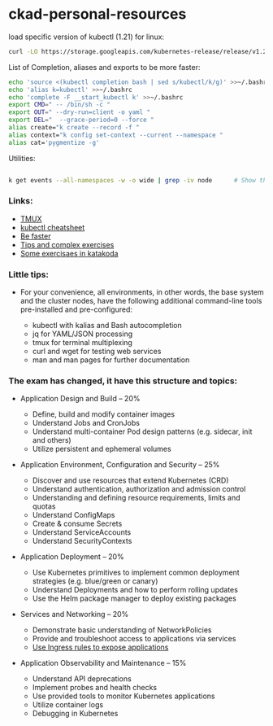 # ckad-personal-resources
load specific version of kubectl (1.21) for linux:

```bash
curl -LO https://storage.googleapis.com/kubernetes-release/release/v1.21.1/bin/linux/amd64/kubectl  && chmod +x kubectl && mv kubectl /usr/bin 
```


List of Completion, aliases and exports to be more faster:

```bash
echo 'source <(kubectl completion bash | sed s/kubectl/k/g)' >>~/.bashrc
echo 'alias k=kubectl' >>~/.bashrc
echo 'complete -F __start_kubectl k' >>~/.bashrc
export CMD=" -- /bin/sh -c "
export OUT=" --dry-run=client -o yaml "
export DEL="  --grace-period=0 --force "
alias create="k create --record -f "
alias context="k config set-context --current --namespace "
alias cat='pygmentize -g'

```

Utilities:
```bash

k get events --all-namespaces -w -o wide | grep -iv node      # Show the modiofications related with all objects except Nodes. 

```


### Links:
  * [TMUX](https://tmuxcheatsheet.com/)
  * [kubectl cheatsheet](https://kubernetes.io/docs/reference/kubectl/cheatsheet/)
  * [Be faster](https://faun.pub/be-fast-with-kubectl-1-18-ckad-cka-31be00acc443)
  * [Tips and complex exercises](https://codeburst.io/kubernetes-ckad-weekly-challenges-overview-and-tips-7282b36a2681)
  * [Some exercisaes in katakoda](https://dev.to/liptanbiswas/ckad-practice-questions-4mpn)

### Little tips:

*  For your convenience, all environments, in other words, the base system and the cluster nodes, have the following additional command-line tools pre-installed and pre-configured:

   * kubectl with kalias and Bash autocompletion
   * jq for YAML/JSON processing
   * tmux for terminal multiplexing
   * curl and wget for testing web services
   * man and man pages for further documentation



### The exam has changed, it have this structure and topics:


 * Application Design and Build – 20%

   *  Define, build and modify container images
   *  Understand Jobs and CronJobs
   *  Understand multi-container Pod design patterns (e.g. sidecar, init and others)
   *  Utilize persistent and ephemeral volumes

 * Application Environment, Configuration and Security – 25%

   *  Discover and use resources that extend Kubernetes (CRD)
   *  Understand authentication, authorization and admission control
   *  Understanding and defining resource requirements, limits and quotas
   *  Understand ConfigMaps
   *  Create & consume Secrets
   *  Understand ServiceAccounts
   *  Understand SecurityContexts

 * Application Deployment – 20% 

   *  Use Kubernetes primitives to implement common deployment strategies (e.g. blue/green or canary)
   *  Understand Deployments and how to perform rolling updates
   *  Use the Helm package manager to deploy existing packages

 * Services and Networking – 20%

   *  Demonstrate basic understanding of NetworkPolicies
   *  Provide and troubleshoot access to applications via services
   *  [Use Ingress rules to expose applications](https://kubernetes.io/docs/concepts/services-networking/ingress/#ingress-rules)

 * Application Observability and Maintenance – 15%

   *  Understand API deprecations
   *  Implement probes and health checks
   *  Use provided tools to monitor Kubernetes applications
   *  Utilize container logs
   *  Debugging in Kubernetes


